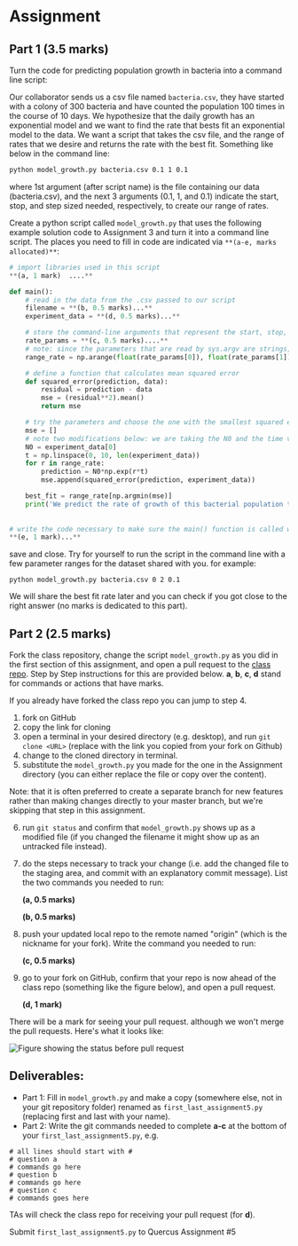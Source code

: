 # Assignment

## Part 1 (3.5 marks)
Turn the code for predicting population growth in bacteria into a command line script:

Our collaborator sends us a csv file named `bacteria.csv`, they have started with a colony of 300 bacteria and have counted the population 100 times in the course of 10 days. We hypothesize that the daily growth has an exponential model and we want to find the rate that bests fit an exponential model to the data. We want a script that takes the csv file, and the range of rates that we desire and returns the rate with the best fit. Something like below in the command line:

```bash
python model_growth.py bacteria.csv 0.1 1 0.1
```

where 1st argument (after script name) is the file containing our data (bacteria.csv), and the next 3 arguments (0.1, 1, and 0.1) indicate the start, stop, and step sized needed, respectively, to create our range of rates. 

Create a python script called `model_growth.py` that uses the following example solution code to Assignment 3 and turn it into a command line script.
The places you need to fill in code are indicated via `**(a-e, marks allocated)**`:

```Python
# import libraries used in this script
**(a, 1 mark)  ....**

def main():
    # read in the data from the .csv passed to our script
    filename = **(b, 0.5 marks)...**
    experiment_data = **(d, 0.5 marks)...**

    # store the command-line arguments that represent the start, stop, and step size in the variable rate_params
    rate_params = **(c, 0.5 marks)....**
    # note: since the parameters that are read by sys.argv are strings, we have to convert them to floats using float(a_string)
    range_rate = np.arange(float(rate_params[0]), float(rate_params[1]), float(rate_params[2]))

    # define a function that calculates mean squared error
    def squared_error(prediction, data):
        residual = prediction - data
        mse = (residual**2).mean()          
        return mse

    # try the parameters and choose the one with the smallest squared error
    mse = []
    # note two modifications below: we are taking the N0 and the time vector from data
    N0 = experiment_data[0]
    t = np.linspace(0, 10, len(experiment_data))
    for r in range_rate:
        prediction = N0*np.exp(r*t)
        mse.append(squared_error(prediction, experiment_data))

    best_fit = range_rate[np.argmin(mse)]
    print('We predict the rate of growth of this bacterial population to be', best_fit)
    
    
# write the code necessary to make sure the main() function is called when we run the script from command line
**(e, 1 mark)...**

```
save and close.
Try for yourself to run the script in the command line with a few parameter ranges for the dataset shared with you. for example:
```
python model_growth.py bacteria.csv 0 2 0.1
```
We will share the best fit rate later and you can check if you got close to the right answer (no marks is dedicated to this part).

## Part 2 (2.5 marks)
Fork the class repository, change the script `model_growth.py` as you did in the first section of this assignment, and open a pull request to the [class repo](https://github.com/BME1478H/Winter2020class). Step by Step instructions for this are provided below. **a**, **b**, **c**, **d** stand for commands or actions that have marks.

If you already have forked the class repo you can jump to step 4.

  1. fork on GitHub
  2. copy the link for cloning
  3. open a terminal in your desired directory (e.g. desktop), and run `git clone <URL>` (replace <URL> with the link you copied from your fork on Github)
  4. change to the cloned directory in terminal.
  5. substitute the `model_growth.py` you made for the one in the Assignment directory (you can either replace the file or copy over the content).

  Note: that it is often preferred to create a separate branch for new features rather than making changes directly to your master branch, but we're skipping that step in this assignment.

  6. run `git status` and confirm that `model_growth.py` shows up as a modified file (if you changed the filename it might show up as an untracked file instead).
  7. do the steps necessary to track your change (i.e. add the changed file to the staging area, and commit with an explanatory commit message). List the two commands you needed to run:

     **(a, 0.5 marks)**

     **(b, 0.5 marks)**

  8. push your updated local repo to the remote named "origin" (which is the nickname for your fork). Write the command you needed to run:

     **(c, 0.5 marks)**

  9. go to your fork on GitHub, confirm that your repo is now ahead of the class repo (something like the figure below), and open a pull request.

     **(d, 1 mark)**

  There will be a mark for seeing your pull request. although we won't merge the pull requests. Here's what it looks like:

![Figure showing the status before pull request](https://github.com/BME1478H/Winter2020class/blob/master/Assignment/PR.PNG)

## Deliverables:
- Part 1: Fill in `model_growth.py` and make a copy (somewhere else, not in your git repository folder) renamed as `first_last_assignment5.py` (replacing first and last with your name).
- Part 2: Write the git commands needed to complete **a-c** at the bottom of your `first_last_assignment5.py`, e.g. 
```
# all lines should start with #
# question a
# commands go here
# question b
# commands go here
# question c
# commands goes here

```
TAs will check the class repo for receiving your pull request (for **d**).

Submit `first_last_assignment5.py` to Quercus Assignment #5
